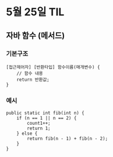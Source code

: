 # 5월 25일 TIL 

## 자바 함수 (메서드)

### 기본구조 
```
[접근제어자] [반환타입] 함수이름(매개변수) {
    // 함수 내용
    return 반환값;
}
```
### 예시
```
public static int fib(int n) {
    if (n == 1 || n == 2) {
        count1++;
        return 1;
    } else {
        return fib(n - 1) + fib(n - 2);
    }
}
```

